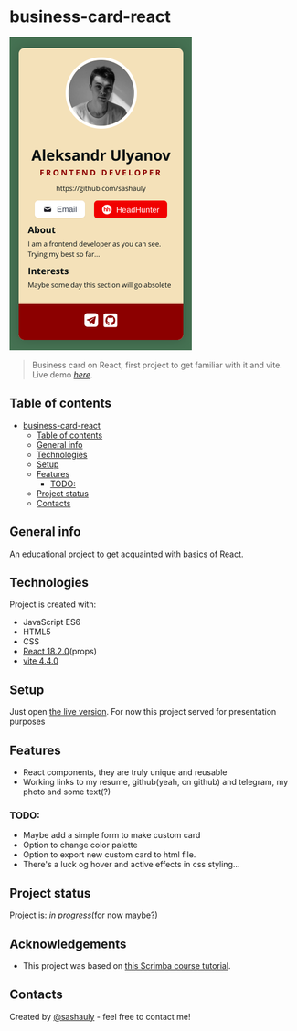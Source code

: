 # business-card-react

![Overview](./misc/overview.png)

> Business card on React, first project to get familiar with it and vite.
> Live demo [_here_](https://sashauly.github.io/business-card-react/).

## Table of contents

- [business-card-react](#business-card-react)
  - [Table of contents](#table-of-contents)
  - [General info](#general-info)
  - [Technologies](#technologies)
  - [Setup](#setup)
  - [Features](#features)
    - [TODO:](#todo)
  - [Project status](#project-status)
  - [Contacts](#contacts)

## General info

An educational project to get acquainted with basics of React.

## Technologies

Project is created with:

- JavaScript ES6
- HTML5
- CSS
- [React 18.2.0](https://react.dev/)(props)
- [vite 4.4.0](https://vitejs.dev/)

## Setup

Just open [the live version](https://sashauly.github.io/business-card-react/). For now this project served for presentation purposes

## Features

- React components, they are truly unique and reusable
- Working links to my resume, github(yeah, on github) and telegram, my photo and some text(?)

### TODO:

- Maybe add a simple form to make custom card
- Option to change color palette
- Option to export new custom card to html file.
- There's a luck og hover and active effects in css styling...

## Project status

Project is: _in progress_(for now maybe?)

## Acknowledgements
- This project was based on [this Scrimba course tutorial](https://scrimba.com/learn/learnreact).

## Contacts

Created by [@sashauly](https://t.me/sashauly) - feel free to contact me!
